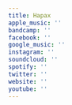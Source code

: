 ```yaml
---
title: Hapax
apple_music: ''
bandcamp: ''
facebook: ''
google_music: ''
instagram: ''
soundcloud: ''
spotify: ''
twitter: ''
website: ''
youtube: ''
---
```

